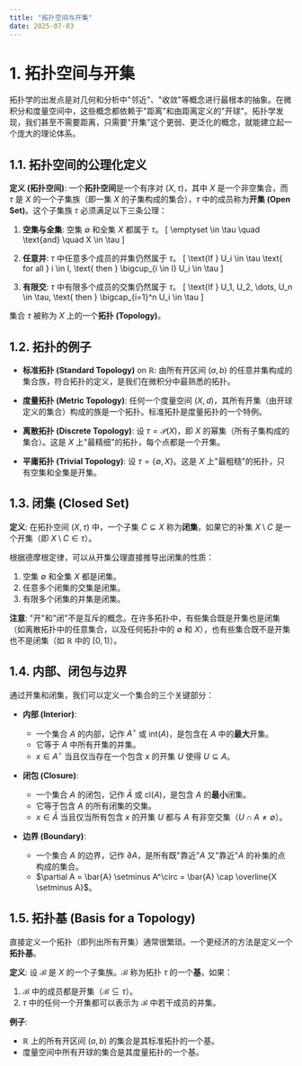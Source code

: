 ```yaml
---
title: "拓扑空间与开集"
date: 2025-07-03
---
```


# 1. 拓扑空间与开集

拓扑学的出发点是对几何和分析中"邻近"、"收敛"等概念进行最根本的抽象。在微积分和度量空间中，这些概念都依赖于"距离"和由距离定义的"开球"。拓扑学发现，我们甚至不需要距离，只需要"开集"这个更弱、更泛化的概念，就能建立起一个庞大的理论体系。

## 1.1. 拓扑空间的公理化定义

**定义 (拓扑空间)**:
一个**拓扑空间**是一个有序对 $(X, \tau)$，其中 $X$ 是一个非空集合，而 $\tau$ 是 $X$ 的一个子集族（即一集 $X$ 的子集构成的集合），$\tau$ 中的成员称为**开集 (Open Set)**。这个子集族 $\tau$ 必须满足以下三条公理：

1. **空集与全集**: 空集 $\emptyset$ 和全集 $X$ 都属于 $\tau$。
    \[ \emptyset \in \tau \quad \text{and} \quad X \in \tau \]

2. **任意并**: $\tau$ 中任意多个成员的并集仍然属于 $\tau$。
    \[ \text{If } U_i \in \tau \text{ for all } i \in I, \text{ then } \bigcup_{i \in I} U_i \in \tau \]

3. **有限交**: $\tau$ 中有限多个成员的交集仍然属于 $\tau$。
    \[ \text{If } U_1, U_2, \dots, U_n \in \tau, \text{ then } \bigcap_{i=1}^n U_i \in \tau \]

集合 $\tau$ 被称为 $X$ 上的一个**拓扑 (Topology)**。

## 1.2. 拓扑的例子

- **标准拓扑 (Standard Topology)** on $\mathbb{R}$: 由所有开区间 $(a, b)$ 的任意并集构成的集合族，符合拓扑的定义，是我们在微积分中最熟悉的拓扑。

- **度量拓扑 (Metric Topology)**: 任何一个度量空间 $(X, d)$，其所有开集（由开球定义的集合）构成的族是一个拓扑。标准拓扑是度量拓扑的一个特例。

- **离散拓扑 (Discrete Topology)**: 设 $\tau = \mathcal{P}(X)$，即 $X$ 的幂集（所有子集构成的集合）。这是 $X$ 上"最精细"的拓扑，每个点都是一个开集。

- **平庸拓扑 (Trivial Topology)**: 设 $\tau = \{\emptyset, X\}$。这是 $X$ 上"最粗糙"的拓扑，只有空集和全集是开集。

## 1.3. 闭集 (Closed Set)

**定义**: 在拓扑空间 $(X, \tau)$ 中，一个子集 $C \subseteq X$ 称为**闭集**，如果它的补集 $X \setminus C$ 是一个开集（即 $X \setminus C \in \tau$）。

根据德摩根定律，可以从开集公理直接推导出闭集的性质：

1. 空集 $\emptyset$ 和全集 $X$ 都是闭集。
2. 任意多个闭集的交集是闭集。
3. 有限多个闭集的并集是闭集。

**注意**: "开"和"闭"不是互斥的概念。在许多拓扑中，有些集合既是开集也是闭集（如离散拓扑中的任意集合，以及任何拓扑中的 $\emptyset$ 和 $X$），也有些集合既不是开集也不是闭集（如 $\mathbb{R}$ 中的 $[0, 1)$）。

## 1.4. 内部、闭包与边界

通过开集和闭集，我们可以定义一个集合的三个关键部分：

- **内部 (Interior)**:
  - 一个集合 $A$ 的内部，记作 $A^\circ$ 或 $\text{int}(A)$，是包含在 $A$ 中的**最大**开集。
  - 它等于 $A$ 中所有开集的并集。
  - $x \in A^\circ$ 当且仅当存在一个包含 $x$ 的开集 $U$ 使得 $U \subseteq A$。

- **闭包 (Closure)**:
  - 一个集合 $A$ 的闭包，记作 $\bar{A}$ 或 $\text{cl}(A)$，是包含 $A$ 的**最小**闭集。
  - 它等于包含 $A$ 的所有闭集的交集。
  - $x \in \bar{A}$ 当且仅当所有包含 $x$ 的开集 $U$ 都与 $A$ 有非空交集（$U \cap A \neq \emptyset$）。

- **边界 (Boundary)**:
  - 一个集合 $A$ 的边界，记作 $\partial A$，是所有既"靠近"$A$ 又"靠近"$A$ 的补集的点构成的集合。
  - $\partial A = \bar{A} \setminus A^\circ = \bar{A} \cap \overline{X \setminus A}$。

## 1.5. 拓扑基 (Basis for a Topology)

直接定义一个拓扑（即列出所有开集）通常很繁琐。一个更经济的方法是定义一个**拓扑基**。

**定义**: 设 $\mathcal{B}$ 是 $X$ 的一个子集族。$\mathcal{B}$ 称为拓扑 $\tau$ 的一个**基**，如果：

1. $\mathcal{B}$ 中的成员都是开集（$\mathcal{B} \subseteq \tau$）。
2. $\tau$ 中的任何一个开集都可以表示为 $\mathcal{B}$ 中若干成员的并集。

**例子**:

- $\mathbb{R}$ 上的所有开区间 $(a, b)$ 的集合是其标准拓扑的一个基。
- 度量空间中所有开球的集合是其度量拓扑的一个基。
